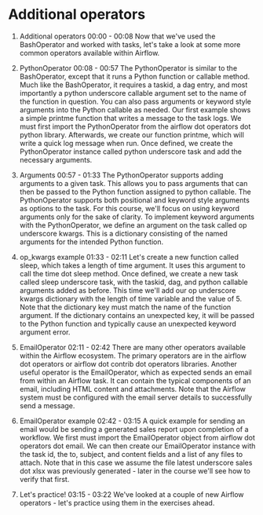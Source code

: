 # Additional operators

1. Additional operators
00:00 - 00:08
Now that we've used the BashOperator and worked with tasks, let's take a look at some more common operators available within Airflow.

2. PythonOperator
00:08 - 00:57
The PythonOperator is similar to the BashOperator, except that it runs a Python function or callable method. Much like the BashOperator, it requires a taskid, a dag entry, and most importantly a python underscore callable argument set to the name of the function in question. You can also pass arguments or keyword style arguments into the Python callable as needed. Our first example shows a simple printme function that writes a message to the task logs. We must first import the PythonOperator from the airflow dot operators dot python library. Afterwards, we create our function printme, which will write a quick log message when run. Once defined, we create the PythonOperator instance called python underscore task and add the necessary arguments.

3. Arguments
00:57 - 01:33
The PythonOperator supports adding arguments to a given task. This allows you to pass arguments that can then be passed to the Python function assigned to python callable. The PythonOperator supports both positional and keyword style arguments as options to the task. For this course, we'll focus on using keyword arguments only for the sake of clarity. To implement keyword arguments with the PythonOperator, we define an argument on the task called op underscore kwargs. This is a dictionary consisting of the named arguments for the intended Python function.

4. op_kwargs example
01:33 - 02:11
Let's create a new function called sleep, which takes a length of time argument. It uses this argument to call the time dot sleep method. Once defined, we create a new task called sleep underscore task, with the taskid, dag, and python callable arguments added as before. This time we'll add our op underscore kwargs dictionary with the length of time variable and the value of 5. Note that the dictionary key must match the name of the function argument. If the dictionary contains an unexpected key, it will be passed to the Python function and typically cause an unexpected keyword argument error.

5. EmailOperator
02:11 - 02:42
There are many other operators available within the Airflow ecosystem. The primary operators are in the airflow dot operators or airflow dot contrib dot operators libraries. Another useful operator is the EmailOperator, which as expected sends an email from within an Airflow task. It can contain the typical components of an email, including HTML content and attachments. Note that the Airflow system must be configured with the email server details to successfully send a message.

6. EmailOperator example
02:42 - 03:15
A quick example for sending an email would be sending a generated sales report upon completion of a workflow. We first must import the EmailOperator object from airflow dot operators dot email. We can then create our EmailOperator instance with the task id, the to, subject, and content fields and a list of any files to attach. Note that in this case we assume the file latest underscore sales dot xlsx was previously generated - later in the course we'll see how to verify that first.

7. Let's practice!
03:15 - 03:22
We've looked at a couple of new Airflow operators - let's practice using them in the exercises ahead.